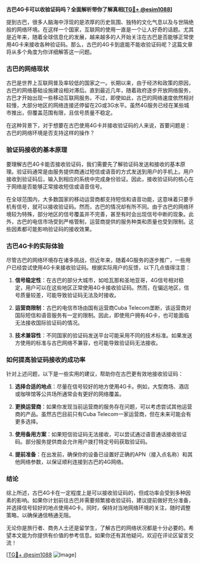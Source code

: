 **古巴4G卡可以收验证码吗？全面解析带你了解真相[[TG💪+ @esim1088](https://t.me/s/esim1088)]**

提到古巴，很多人脑海中浮现的是浓厚的历史氛围、独特的文化气息以及与世隔绝般的网络环境。在这样一个国家，互联网的使用一直是一个让人好奇的话题。尤其是近年来，随着全球信息化的发展，越来越多的人开始关注在古巴是否能够正常使用4G卡来接收各种验证码。那么，古巴的4G卡到底能不能收验证码呢？这篇文章将从多个角度为你详细解答这一问题。

### 古巴的网络现状

古巴是世界上互联网普及率较低的国家之一。长期以来，由于经济和政策的原因，古巴的网络基础设施建设相对滞后。直到最近几年，随着政府逐步开放网络服务，古巴才开始出现一些移动互联网服务。不过，即使如此，古巴的网络速度依然相对较慢，大部分地区的网络连接还停留在2G或3G水平。虽然4G服务已经在某些城市推出，但覆盖范围有限，且信号质量不稳定。

在这种背景下，对于想要在古巴使用4G卡并接收验证码的人来说，首要问题是：古巴的网络环境是否支持这样的操作？

### 验证码接收的基本原理

要理解古巴4G卡能否接收验证码，我们需要先了解验证码发送和接收的基本原理。验证码通常是由服务提供商通过短信或语音的方式发送到用户的手机上。用户接收到验证码后，输入到相应的系统中完成身份验证。因此，接收验证码的核心在于网络是否能够正常接收短信或语音信号。

在全球范围内，大多数国家的移动运营商都支持短信和语音功能，这意味着只要手机有信号，就可以接收验证码。然而，古巴的情况却有所不同。由于古巴的网络环境较为特殊，部分地区的信号覆盖并不完善，甚至有时会出现信号中断的现象。此外，古巴的电信市场受到严格管制，运营商提供的服务种类和质量也受到限制。这些因素都可能影响验证码的接收效果。

### 古巴4G卡的实际体验

尽管古巴的网络环境存在诸多挑战，但近年来，随着4G服务的逐步推广，一些用户已经尝试使用4G卡来接收验证码。根据实际用户的反馈，以下几点值得注意：

1. **信号稳定性**：在古巴的部分大城市，如哈瓦那和圣地亚哥，4G信号相对稳定，用户可以在这些地区正常使用4G卡接收验证码。然而，在偏远地区，信号质量较差，可能导致验证码无法及时接收。

2. **运营商限制**：古巴的电信市场由国有运营商Cuba Telecom垄断，该运营商对国际短信和语音服务有一定的限制。因此，即使用户拥有4G卡，也可能面临无法接收国际验证码的情况。

3. **技术兼容性**：不同国家的验证码发送平台可能采用不同的技术标准。如果发送方使用的标准与古巴网络不兼容，也可能导致验证码无法接收。

### 如何提高验证码接收的成功率

针对上述问题，以下是一些实用的建议，帮助你在古巴更有效地接收验证码：

1. **选择合适的地点**：尽量在信号较好的地方使用4G卡。例如，大型商场、酒店或咖啡馆等公共场所通常会有更好的网络覆盖。

2. **更换运营商**：如果你发现当前运营商的服务存在问题，可以考虑尝试其他运营商的产品。虽然古巴目前只有Cuba Telecom一家运营商，但在未来可能会有更多选择。

3. **使用备用方案**：如果短信验证码无法接收，可以尝试通过语音通话接收验证码。部分服务提供商会允许用户拨打特定号码获取验证码。

4. **提前准备**：在出发前，确保你的设备已设置好正确的APN（接入点名称）和其他网络参数，以保证顺利连接到古巴的4G网络。

### 结论

综上所述，古巴4G卡在一定程度上是可以接收验证码的，但成功率会受到多种因素的影响。如果你计划前往古巴并需要频繁接收验证码，建议提前做好充分准备，并选择信号较好的地点使用4G卡。同时，保持对当地网络环境的关注，随时调整策略，以确保通信畅通无阻。

无论你是旅行者、商务人士还是留学生，了解古巴的网络状况都是十分必要的。希望本文能为你提供有价值的参考信息。如果你还有其他疑问，欢迎在评论区留言交流！

[[TG💪+ @esim1088](https://t.me/s/esim1088) ![Image](https://i.postimg.cc/4NQfJmqS/Snipaste-2025-05-13-00-14-12.png)]